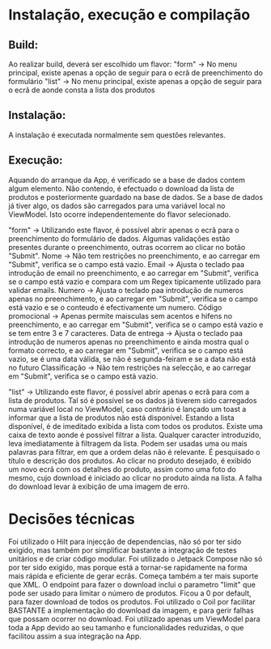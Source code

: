 # Instalação, execução e compilação

## Build:
Ao realizar build, deverá ser escolhido um flavor:
"form" -> No menu principal, existe apenas a opção de seguir para o ecrã de preenchimento do formulário
"list" -> No menu principal, existe apenas a opção de seguir para o ecrã de aonde consta a lista dos produtos

## Instalação:
A instalação é executada normalmente sem questões relevantes.

## Execução:
Aquando do arranque da App, é verificado se a base de dados contem algum elemento. Não contendo, é efectuado o download da lista de produtos e posteriormente guardado na base de dados.
Se a base de dados já tiver algo, os dados são carregados para uma variável local no ViewModel.
Isto ocorre independentemente do flavor selecionado.

"form" -> Utilizando este flavor, é possível abrir apenas o ecrã para o preenchimento do formulário de dados.
Algumas validações estão presentes durante o preenchimento, outras ocorrem ao clicar no botão "Submit".
Nome -> Não tem restrições no preenchimento, e ao carregar em "Submit", verifica se o campo está vazio.
Email -> Ajusta o teclado paa introdução de email no preenchimento, e ao carregar em "Submit", verifica se o campo está vazio e compara com um Regex tipicamente utilizado para validar emails.
Numero -> Ajusta o teclado paa introdução de numeros apenas no preenchimento, e ao carregar em "Submit", verifica se o campo está vazio e se o conteudo é efectivamente um numero.
Código promocional -> Apenas permite maisculas sem acentos e hifens no preenchimento, e ao carregar em "Submit", verifica se o campo está vazio e se tem entre 3 e 7 caracteres.
Data de entrega -> Ajusta o teclado paa introdução de numeros apenas no preenchimento e ainda mostra qual o formato correcto, e ao carregar em "Submit", verifica se o campo está vazio, se é uma data válida, se não é segunda-feiram e se a data não está no futuro
Classificação -> Não tem restrições na selecção, e ao carregar em "Submit", verifica se o campo está vazio.

"list" -> Utilizando este flavor, é possível abrir apenas o ecrã para com a lista de produtos.
Tal só é possível se os dados já tiverem sido carregados numa variável local no ViewModel, caso contrário é lançado um toast a informar que a lista de produtos não está disponível.
Estando a lista disponível, é de imeditado exibida a lista com todos os produtos.
Existe uma caixa de texto aonde é possível filtrar a lista. Qualquer caracter introduzido, leva imediatamente à filtragem da lista.
Podem ser usadas uma ou mais palavras para filtrar, em que a ordem delas não é relevante. É pesquisado o título e descrição dos produtos.
Ao clicar no produto desejado, é exibido um novo ecrã com os detalhes do produto, assim como uma foto do mesmo, cujo download é iniciado ao clicar no produto ainda na lista. A falha do download levar à exibição de uma imagem de erro.



# Decisões técnicas

Foi utilizado o Hilt para injecção de dependencias, não só por ter sido exigido, mas também por simplificar bastante a integração de testes unitários e de criar código modular.
Foi utilizado o Jetpack Compose não só por ter sido exigido, mas porque está a tornar-se rapidamente na forma mais rápida e eficiente de gerar ecrãs. Começa também a ter mais suporte que XML.
O endpoint para fazer o download inclui o parametro "limit" que pode ser usado para limitar o número de produtos. Ficou a 0 por default, para fazer download de todos os produtos.
Foi utilizado o Coil por facilitar BASTANTE a implementação do download da imagem, e para gerir falhas que possam ocorrer no download.
Foi utilizado apenas um ViewModel para toda a App devido ao seu tamanho e funcionalidades reduzidas, o que facilitou assim a sua integração na App.

